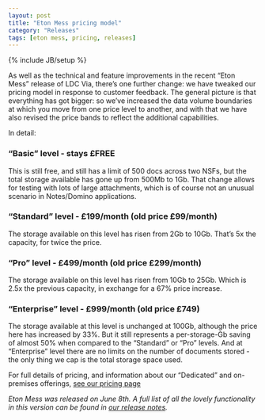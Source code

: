 ```yaml
---
layout: post
title: "Eton Mess pricing model"
category: "Releases"
tags: [eton mess, pricing, releases]
---
```

{% include JB/setup %}

As well as the technical and feature improvements in the recent “Eton Mess” release of LDC Via, there’s one further change: we have tweaked our pricing model in response to customer feedback. The general picture is that everything has got bigger: so we’ve increased the data volume boundaries at which you move from one price level to another, and with that we have also revised the price bands to reflect the additional capabilities.

In detail:

<h3>“Basic” level - stays £FREE</h3>
This is still free, and still has a limit of 500 docs across two NSFs, but the total storage available has gone up from 500Mb to 1Gb. That change allows for testing with lots of large attachments, which is of course not an unusual scenario in Notes/Domino applications.

<h3>“Standard” level - £199/month (old price £99/month)</h3>
The storage available on this level has risen from 2Gb to 10Gb. That’s 5x the capacity, for twice the price.

<h3>“Pro” level - £499/month (old price £299/month)</h3>
The storage available on this level has risen from 10Gb to 25Gb. Which is 2.5x the previous capacity, in exchange for a 67% price increase.

<h3>“Enterprise” level - £999/month (old price £749)</h3>
The storage available at this level is unchanged at 100Gb, although the price here has increased by 33%. But it still represents a per-storage-Gb saving of almost 50% when compared to the “Standard” or “Pro” levels. And at “Enterprise” level there are no limits on the number of documents stored - the only thing we cap is the total storage space used.

For full details of pricing, and information about our “Dedicated” and on-premises offerings, [see our pricing page](http://ldcvia.com/prices.html)

_Eton Mess was released on June 8th. A full list of all the lovely functionality in this version can be found in [our release notes](https://ldcvia.zendesk.com/hc/en-gb/articles/208944465-New-release-Eton-Mess-1-0-20160607-)._
